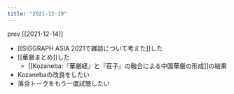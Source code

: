 ```yaml
---
title: "2021-12-19"
---
```


prev [[2021-12-14]]
- [[SIGGRAPH ASIA 2021で雑談について考えた]]した
- [[華厳まとめ]]した
    - [[Kozaneba:『華厳経』と『荘子』の融合による中国華厳の形成]]の結果
- Kozanebaの改良をしたい
- 落合トークをもう一度試聴したい

